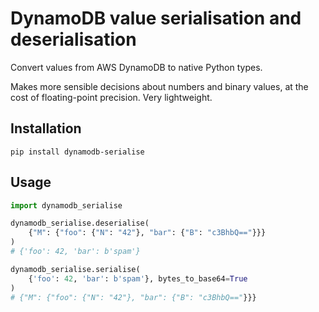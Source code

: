 # DynamoDB value serialisation and deserialisation
Convert values from AWS DynamoDB to native Python types.

Makes more sensible decisions about numbers and binary values, at the cost of
floating-point precision. Very lightweight.

## Installation
```shell
pip install dynamodb-serialise
```

## Usage
```python
import dynamodb_serialise

dynamodb_serialise.deserialise(
    {"M": {"foo": {"N": "42"}, "bar": {"B": "c3BhbQ=="}}}
)
# {'foo': 42, 'bar': b'spam'}

dynamodb_serialise.serialise(
    {'foo': 42, 'bar': b'spam'}, bytes_to_base64=True
)
# {"M": {"foo": {"N": "42"}, "bar": {"B": "c3BhbQ=="}}}
```
